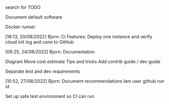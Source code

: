 search for TODO

Document default software

Docker runner

[18:13, 20/08/2022] Bjorn: Ci Features:
Deploy one instance and verify cloud init log and conn to GitHub

[06:25, 24/08/2022] Bjorn: Documentation

Diagram
Move cost estimate
Tips and tricks
Add contrib guide / dev guide

Separate test and dev requirements

[10:52, 27/08/2022] Bjorn: Document recommendations Iam user
github run id

Set up safe test environment so CI can run
